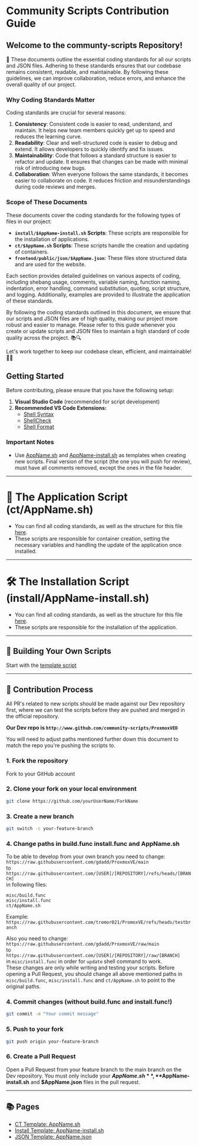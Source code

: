 
# Community Scripts Contribution Guide

## **Welcome to the communty-scripts Repository!** 

📜 These documents outline the essential coding standards for all our scripts and JSON files. Adhering to these standards ensures that our codebase remains consistent, readable, and maintainable. By following these guidelines, we can improve collaboration, reduce errors, and enhance the overall quality of our project.

### Why Coding Standards Matter

Coding standards are crucial for several reasons:

1. **Consistency**: Consistent code is easier to read, understand, and maintain. It helps new team members quickly get up to speed and reduces the learning curve.
2. **Readability**: Clear and well-structured code is easier to debug and extend. It allows developers to quickly identify and fix issues.
3. **Maintainability**: Code that follows a standard structure is easier to refactor and update. It ensures that changes can be made with minimal risk of introducing new bugs.
4. **Collaboration**: When everyone follows the same standards, it becomes easier to collaborate on code. It reduces friction and misunderstandings during code reviews and merges.

### Scope of These Documents

These documents cover the coding standards for the following types of files in our project:

- **`install/$AppName-install.sh` Scripts**: These scripts are responsible for the installation of applications.
- **`ct/$AppName.sh` Scripts**: These scripts handle the creation and updating of containers.
- **`frontend/public/json/$AppName.json`**: These files store structured data and are used for the website.

Each section provides detailed guidelines on various aspects of coding, including shebang usage, comments, variable naming, function naming, indentation, error handling, command substitution, quoting, script structure, and logging. Additionally, examples are provided to illustrate the application of these standards.

By following the coding standards outlined in this document, we ensure that our scripts and JSON files are of high quality, making our project more robust and easier to manage. Please refer to this guide whenever you create or update scripts and JSON files to maintain a high standard of code quality across the project. 📚🔍

Let's work together to keep our codebase clean, efficient, and maintainable! 💪🚀


## Getting Started

Before contributing, please ensure that you have the following setup:

1. **Visual Studio Code** (recommended for script development)
2. **Recommended VS Code Extensions:**
   - [Shell Syntax](https://marketplace.visualstudio.com/items?itemName=bmalehorn.shell-syntax)
   - [ShellCheck](https://marketplace.visualstudio.com/items?itemName=timonwong.shellcheck)
   - [Shell Format](https://marketplace.visualstudio.com/items?itemName=foxundermoon.shell-format)

### Important Notes
- Use [AppName.sh](https://github.com/community-scripts/ProxmoxVE/blob/main/.github/CONTRIBUTOR_AND_GUIDES/ct/AppName.sh) and [AppName-install.sh](https://github.com/community-scripts/ProxmoxVE/blob/main/.github/CONTRIBUTOR_AND_GUIDES/install/AppName-install.sh) as templates when creating new scripts. Final version of the script (the one you will push for review), must have all comments removed, except the ones in the file header.

---

# 🚀 The Application Script (ct/AppName.sh)

- You can find all coding standards, as well as the structure for this file [here](https://github.com/community-scripts/ProxmoxVE/blob/main/.github/CONTRIBUTOR_AND_GUIDES/ct/AppName.md).
- These scripts are responsible for container creation, setting the necessary variables and handling the update of the application once installed.

---

# 🛠 The Installation Script (install/AppName-install.sh)

- You can find all coding standards, as well as the structure for this file [here](https://github.com/community-scripts/ProxmoxVE/blob/main/.github/CONTRIBUTOR_AND_GUIDES/install/AppName-install.md).
- These scripts are responsible for the installation of the application.

---

## 🚀 Building Your Own Scripts

Start with the [template script](https://github.com/community-scripts/ProxmoxVE/blob/main/.github/CONTRIBUTOR_AND_GUIDES/install/AppName-install.sh)

---

## 🤝 Contribution Process

All PR's related to new scripts should be made against our Dev repository first, where we can test the scripts before they are pushed and merged in the official repository.

**Our Dev repo is `http://www.github.com/community-scripts/ProxmoxVED`**

You will need to adjust paths mentioned further down this document to match the repo you're pushing the scripts to.

### 1. Fork the repository
Fork to your GitHub account

### 2. Clone your fork on your local environment 
```bash
git clone https://github.com/yourUserName/ForkName
```

### 3. Create a new branch
```bash
git switch -c your-feature-branch
```

### 4. Change paths in build.func install.func and AppName.sh
To be able to develop from your own branch you need to change:\
`https://raw.githubusercontent.com/gdadd/ProxmoxVE/main`\
to\
`https://raw.githubusercontent.com/[USER]/[REPOSITORY]/refs/heads/[BRANCH]`\
 in following files:

`misc/build.func`\
`misc/install.func`\
`ct/AppName.sh`

Example: `https://raw.githubusercontent.com/tremor021/PromoxVE/refs/heads/testbranch`

Also you need to change:\
`https://raw.githubusercontent.com/gdadd/ProxmoxVE/raw/main`\
to\
`https://raw.githubusercontent.com/[USER]/[REPOSITORY]/raw/[BRANCH]`\
in `misc/install.func` in order for `update` shell command to work.\
These changes are only while writing and testing your scripts. Before opening a Pull Request, you should change all above mentioned paths in `misc/build.func`, `misc/install.func` and `ct/AppName.sh` to point to the original paths.

### 4. Commit changes (without build.func and install.func!)
```bash
git commit -m "Your commit message"
```

### 5. Push to your fork
```bash
git push origin your-feature-branch
```

### 6. Create a Pull Request
Open a Pull Request from your feature branch to the main branch on the Dev repository. You must only include your **$AppName.sh**, **$AppName-install.sh** and **$AppName.json** files in the pull request.

---

## 📚 Pages

- [CT Template: AppName.sh](https://github.com/community-scripts/ProxmoxVE/blob/main/.github/CONTRIBUTOR_AND_GUIDES/ct/AppName.sh)
- [Install Template: AppName-install.sh](https://github.com/community-scripts/ProxmoxVE/blob/main/.github/CONTRIBUTOR_AND_GUIDES/install/AppName-install.sh)
- [JSON Template: AppName.json](https://github.com/community-scripts/ProxmoxVE/blob/main/.github/CONTRIBUTOR_AND_GUIDES/json/AppName.json)


